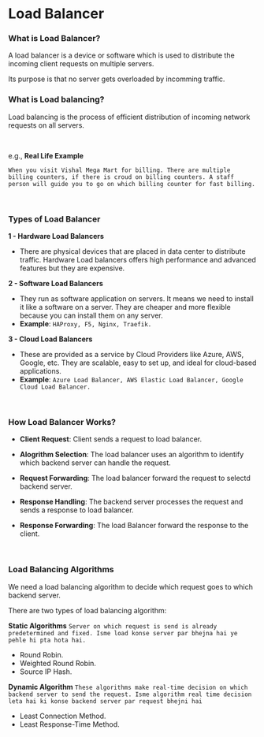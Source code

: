 # Load Balancer

### What is Load Balancer?

A load balancer is a device or software which is used to distribute the incoming client requests on multiple servers. 

Its purpose is that no server gets overloaded by incomming traffic.

### What is Load balancing?

Load balancing is the process of efficient distribution of incoming network requests on all servers.

<br>

e.g., **Real Life Example**

```When you visit Vishal Mega Mart for billing. There are multiple billing counters, if there is croud on billing counters. A staff person will guide you to go on which billing counter for fast billing.```

<br>

### Types of Load Balancer

**1 - Hardware Load Balancers**

- There are physical devices that are placed in data center to distribute traffic. Hardware Load balancers offers high performance and advanced features but they are expensive.

**2 - Software Load Balancers**

- They run as software application on servers. It means we need to install it like a software on a server. They are cheaper and more flexible because you can install them on any server.
- **Example**: ```HAProxy, F5, Nginx, Traefik.```

**3 - Cloud Load Balancers**

- These are provided as a service by Cloud Providers like Azure, AWS, Google, etc. They are scalable, easy to set up, and ideal for cloud-based applications.
- **Example**: ```Azure Load Balancer, AWS Elastic Load Balancer, Google Cloud Load Balancer.```

<br>

### How Load Balancer Works?

- **Client Request**: Client sends a request to load balancer.
  
- **Alogrithm Selection**: The load balancer uses an algorithm to identify which backend server can handle the request.
  
- **Request Forwarding**: The load balancer forward the request to selectd backend server.
  
- **Response Handling**: The backend server processes the request and sends a response to load balancer.
  
- **Response Forwarding**: The load Balancer forward the response to the client.

<br>

### Load Balancing Algorithms

We need a load balancing algorithm to decide which request goes to which backend server.

There are two types of load balancing algorithm:

**Static Algorithms**
```Server on which request is send is already predetermined and fixed. Isme load konse server par bhejna hai ye pehle hi pta hota hai.```

- Round Robin.
- Weighted Round Robin.
- Source IP Hash.


**Dynamic Algorithm**
```These algorithms make real-time decision on which backend server to send the request. Isme algorithm real time decision leta hai ki konse backend server par request bhejni hai```

- Least Connection Method.
- Least Response-Time Method.

